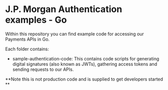 # J.P. Morgan Authentication examples - Go

Within this repository you can find example code for accessing our Payments APIs in Go.

Each folder contains:

- sample-authentication-code: This contains code scripts for generating digital signatures (also known as JWTs), gathering access tokens and sending requests to our APIs.

**Note this is not production code and is supplied to get developers started **
